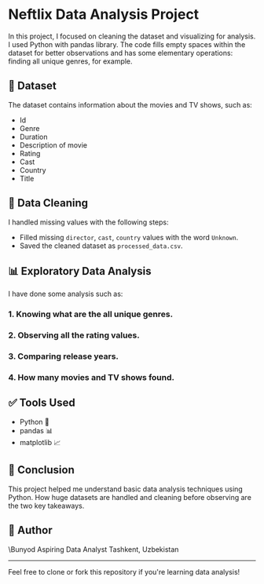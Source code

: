 # Neftlix Data Analysis Project

In this project, I focused on cleaning the dataset and visualizing for analysis. I used Python with pandas library. The code fills empty spaces within the dataset for better observations and has some elementary operations: finding all unique genres, for example.

## 📁 Dataset

The dataset contains information about the movies and TV shows, such as:

* Id
* Genre
* Duration
* Description of movie
* Rating
* Cast
* Country
* Title

## 🧹 Data Cleaning

I handled missing values with the following steps:

* Filled missing `director`, `cast`, `country` values with the word `Unknown`.
* Saved the cleaned dataset as `processed_data.csv`.

## 📊 Exploratory Data Analysis

I have done some analysis such as:

### 1. Knowing what are the all unique genres.

### 2. Observing all the rating values.

### 3. Comparing release years.

### 4. How many movies and TV shows found.

## ✅ Tools Used

* Python 🐍
* pandas 📊
* matplotlib 📈

## 📌 Conclusion

This project helped me understand basic data analysis techniques using Python. How huge datasets are handled and cleaning before observing are the two key takeaways.

## 💼 Author

\Bunyod
Aspiring Data Analyst
Tashkent, Uzbekistan

---

Feel free to clone or fork this repository if you're learning data analysis!
